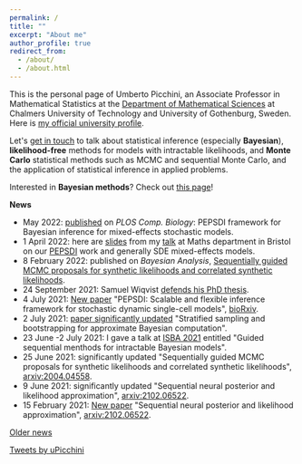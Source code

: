 ```yaml
---
permalink: /
title: ""
excerpt: "About me"
author_profile: true
redirect_from: 
  - /about/
  - /about.html
---
```


This is the personal page of Umberto Picchini, an Associate Professor in Mathematical Statistics at the [Department of Mathematical Sciences](https://www.chalmers.se/en/departments/math/Pages/default.aspx) at Chalmers University of Technology and University of Gothenburg, Sweden. Here is <a href="https://www.chalmers.se/en/staff/Pages/picchini.aspx">my official university profile</a>.

Let's [get in touch](contact) to talk about statistical inference (especially **Bayesian**), **likelihood-free** methods for models with intractable likelihoods, and **Monte Carlo** statistical methods such as MCMC and sequential Monte Carlo, and the application of statistical inference in applied problems.

Interested in **Bayesian methods**? Check out [this page](bayes)!


**News**

- May 2022: [published](https://doi.org/10.1371/journal.pcbi.1010082) on <i>PLOS Comp. Biology</i>: PEPSDI framework for Bayesian inference for mixed-effects stochastic models.
- 1 April 2022: here are [slides](https://www.slideshare.net/UmbertoPicchini/bayesian-inference-for-stoch-memsbayesian-inference-for-mixedeffects-models-driven-by-sdes-and-other-stochastic-models-a-scalable-approach) from my [talk](https://www.bristolmathsresearch.org/seminar/umberto-picchini/) at Maths department in Bristol on our [PEPSDI](https://www.biorxiv.org/content/10.1101/2021.07.01.450748v1) work and generally SDE mixed-effects models.
- 8 February 2022: published on <i>Bayesian Analysis</i>, [Sequentially guided MCMC proposals for synthetic likelihoods and correlated synthetic likelihoods](https://doi.org/10.1214/22-BA1305).
- 24 September 2021: Samuel Wiqvist [defends his PhD thesis](https://www.maths.lu.se/kalendarium/?evenemang=phd-defense-samuel-wiqvist).
- 4 July 2021: [New paper](https://doi.org/10.1101/2021.07.01.450748) "PEPSDI: Scalable and flexible inference framework for stochastic dynamic single-cell models", [bioRxiv](https://doi.org/10.1101/2021.07.01.450748).
- 2 July 2021: [paper significantly updated](https://arxiv.org/abs/1905.07976) "Stratified sampling and bootstrapping for approximate Bayesian computation".
- 23 June -2 July 2021: I gave a talk at [ISBA 2021](https://events.stat.uconn.edu/ISBA2021/) entitled "Guided sequential menthods for intractable Bayesian models".
- 25 June 2021: significantly updated "Sequentially guided MCMC proposals for synthetic likelihoods and correlated synthetic likelihoods", [arxiv:2004.04558](https://arxiv.org/abs/2004.04558).
- 9 June 2021: significantly updated "Sequential neural posterior and likelihood approximation", [arxiv:2102.06522](https://arxiv.org/abs/2102.06522).
- 15 February 2021: [New paper](https://arxiv.org/abs/2102.06522) "Sequential neural posterior and likelihood approximation", [arxiv:2102.06522](https://arxiv.org/abs/2102.06522).


[Older news](oldnews)

<a class="twitter-timeline" data-width="500" data-height="1000" href="https://twitter.com/uPicchini?ref_src=twsrc%5Etfw">Tweets by uPicchini</a> <script async src="https://platform.twitter.com/widgets.js" charset="utf-8"></script> 
